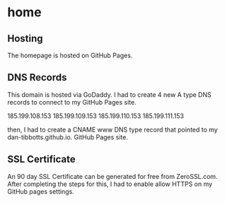 # home

## Hosting
The homepage is hosted on GitHub Pages.

## DNS Records
This domain is hosted via GoDaddy.
I had to create 4 new A type DNS records to connect to my GitHub Pages site. 

185.199.108.153
185.199.109.153
185.199.110.153
185.199.111.153

then, I had to create a CNAME www DNS type record that pointed to my dan-tibbotts.github.io. GitHub Pages site. 

## SSL Certificate
An 90 day SSL Certificate can be generated for free from ZeroSSL.com.
After completing the steps for this, I had to enable allow HTTPS on my GitHub pages settings.